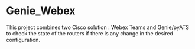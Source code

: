 # Genie_Webex
This project combines two Cisco solution : Webex Teams and Genie/pyATS to check the state of the routers if there is any change in the desired configuration.
